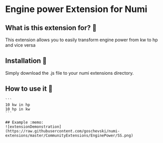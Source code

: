 # Engine power Extension for Numi

## What is this extension for? :mag_right:

This extension allows you to easily transform engine power from kw to hp and vice versa

## Installation :floppy_disk:

Simply download the .js file to your numi extensions directory.

## How to use it :wrench:
``````````
```
10 kw in hp
10 hp in kw
```

## Example :memo:
![extensionDemonstration](https://raw.githubusercontent.com/goschevski/numi-extensions/master/CommunityExtensions/EnginePower/SS.png)
